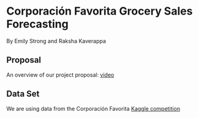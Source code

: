 # Corporación Favorita Grocery Sales Forecasting
By Emily Strong and Raksha Kaverappa

## Proposal
An overview of our project proposal: [video](https://www.dropbox.com/s/6yrlvrwqdf21cor/Team4ProjectProposal.mp4?dl=0)

## Data Set
We are using data from the Corporación Favorita [Kaggle competition](https://www.kaggle.com/c/favorita-grocery-sales-forecasting)

